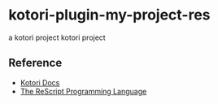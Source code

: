 # kotori-plugin-my-project-res

a kotori project kotori project

## Reference

- [Kotori Docs](https://kotori.js.org/)
- [The ReScript Programming Language](https://rescript-lang.org/)
